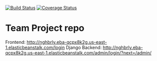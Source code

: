 [![Build Status](https://app.travis-ci.com/gcivil-nyu-org/INET-Monday-Spring2023-Team-3.svg?branch=develop)](https://app.travis-ci.com/gcivil-nyu-org/INET-Monday-Spring2023-Team-3) [![Coverage Status](https://coveralls.io/repos/github/gcivil-nyu-org/INET-Monday-Spring2023-Team-3/badge.svg?branch=develop&cache=random)](https://coveralls.io/github/gcivil-nyu-org/INET-Monday-Spring2023-Team-3?branch=develop)

# Team Project repo

Frontend: http://nghbrly.eba-qcpx8k2g.us-east-1.elasticbeanstalk.com/login
Django Backend: http://nghbrly.eba-qcpx8k2g.us-east-1.elasticbeanstalk.com/admin/login/?next=/admin/
